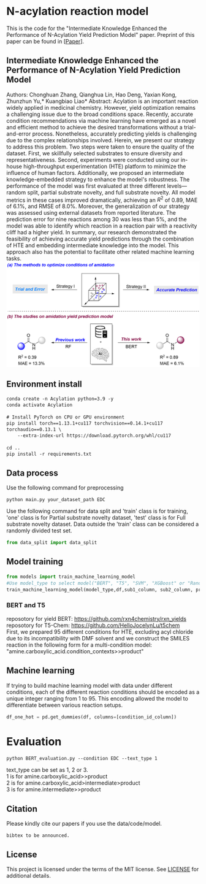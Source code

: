 # N-acylation reaction model
This is the code for the "Intermediate Knowledge Enhanced the Performance of N-Acylation Yield Prediction Model" paper.
Preprint of this paper can be found in [[Paper](url_to_be_anounced)].

## Intermediate Knowledge Enhanced the Performance of N-Acylation Yield Prediction Model
Authors: Chonghuan Zhang, Qianghua Lin, Hao Deng, Yaxian Kong, Zhunzhun Yu,* Kuangbiao Liao*
Abstract: Acylation is an important reaction widely applied in medicinal chemistry. However, yield optimization remains a challenging issue due to the broad conditions space. Recently, accurate condition recommendations via machine learning have emerged as a novel and efficient method to achieve the desired transformations without a trial-and-error process. Nonetheless, accurately predicting yields is challenging due to the complex relationships involved. Herein, we present our strategy to address this problem. Two steps were taken to ensure the quality of the dataset. First, we skillfully selected substrates to ensure diversity and representativeness. Second, experiments were conducted using our in-house high-throughput experimentation (HTE) platform to minimize the influence of human factors. Additionally, we proposed an intermediate knowledge-embedded strategy to enhance the model's robustness. The performance of the model was first evaluated at three different levels—random split, partial substrate novelty, and full substrate novelty. All model metrics in these cases improved dramatically, achieving an $R^2$ of 0.89, MAE of 6.1\%, and RMSE of 8.0\%. Moreover, the generalization of our strategy was assessed using external datasets from reported literature. The prediction error for nine reactions among 30 was less than 5\%, and the model was able to identify which reaction in a reaction pair with a reactivity cliff had a higher yield. In summary, our research demonstrated the feasibility of achieving accurate yield predictions through the combination of HTE and embedding intermediate knowledge into the model. This approach also has the potential to facilitate other related machine learning tasks.
![Overview of the acylation reaction model](https://github.com/aichemeco/Acylation/blob/main/overview.png?raw=true, "Overview of the acylation reaction model")


## Environment install

```shell
conda create -n Acylation python=3.9 -y
conda activate Acylation

# Install PyTorch on CPU or GPU environment
pip install torch==1.13.1+cu117 torchvision==0.14.1+cu117 torchaudio==0.13.1 \
    --extra-index-url https://download.pytorch.org/whl/cu117

cd ..
pip install -r requirements.txt
```

## Data process
Use the following command for preprocessing
```shell
python main.py your_dataset_path EDC
```
Use the following command for data split and 'train' class is for training, 'one' class is for Partial substrate novelty dataset, 'test' class is for Full substrate novelty dataset. 
Data outside the 'train' class can be considered a randomly divided test set.
```python
from data_split import data_split

```
## Model training
```python
from models import train_machine_learning_model
#Use model_type to select model("BERT", "T5", "SVM", "XGBoost" or "RandomForest"). df is yourdataset, sub1_column is the tiele of ammonia column, sub2_column is the title of acid column and product_column is the title of product column.
train_machine_learning_model(model_type,df,sub1_column, sub2_column, product_column)
```
### BERT and T5
reposotory for yield BERT: https://github.com/rxn4chemistry/rxn_yields
<br />
reposotory for T5-Chem: https://github.com/HelloJocelynLu/t5chem
<br />
First, we prepared 95 different conditions for HTE, excluding acyl chloride due to its incompatibility with DMF solvent and we construct the SMILES reaction in the following form for a multi-condition model:
<br />
"amine.carboxylic_acid.condition_contexts>>product"

## Machine learning
If trying to build machine learning model with data under different conditions, each of the different reaction conditions should be encoded as a unique integer ranging from 1 to 95. This encoding allowed the model to differentiate between various reaction setups.
```python
df_one_hot = pd.get_dummies(df, columns=[condition_id_column])
```
# Evaluation
```shell
python BERT_evaluation.py --condition EDC --text_type 1
```
text_type can be set as 1, 2 or 3.
<br />
1 is for amine.carboxylic_acid>>product
<br />
2 is for amine.carboxylic_acid>intermediate>product
<br />
3 is for amine.intermediate>>product

## Citation
Please kindly cite our papers if you use the data/code/model.
```
bibtex to be announced.
```

## License
This project is licensed under the terms of the MIT license. See [LICENSE](https://github.com/aichemeco/Acylation/blob/main/LICENSE.md) for additional details.
